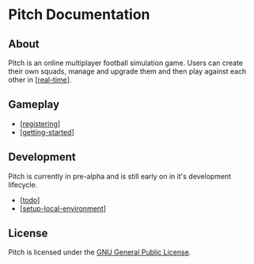 # Pitch Documentation

## About

Pitch is an online multiplayer football simulation game. Users can create their own squads, manage and upgrade them and then play against each other in [[real-time]].

## Gameplay

- [[registering]]
- [[getting-started]]

## Development

Pitch is currently in pre-alpha and is still early on in it's development lifecycle.
- [[todo]]
- [[setup-local-environment]]

## License

Pitch is licensed under the [GNU General Public License](LICENSE).

[//begin]: # "Autogenerated link references for markdown compatibility"
[todo]: todo "TODO"
[real-time]: real-time "Real Time"
[registering]: registering "Registering"
[getting-started]: getting-started "Getting Started"
[setup-local-environment]: setup-local-environment "Setup Local Environment"
[//end]: # "Autogenerated link references"
